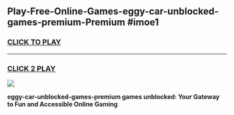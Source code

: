 
## Play-Free-Online-Games-eggy-car-unblocked-games-premium-Premium #imoe1
<h3>
<a href="https://premium.freeplayer.one?title=eggy-car-unblocked-games-premium&ref=8M">CLICK TO PLAY</a></h3>
<hr>

<h3>
<a href="https://premium.freeplayer.one?title=eggy-car-unblocked-games-premium&ref=8M">CLICK 2 PLAY</a>
  
</h3>

<a href="https://premium.freeplayer.one?title=eggy-car-unblocked-games-premium&ref=8M"><img src="https://clearcache.store/games.png"></a>


**eggy-car-unblocked-games-premium games unblocked: Your Gateway to Fun and Accessible Online Gaming**
